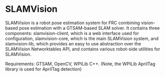 # SLAMVision

SLAMVision is a robot pose estimation system for FRC combining vision-based pose estimation with a GTSAM-based SLAM solver. It contains three components: slamvision-client, which is a web interface used for configuration, slamvision-core, which is the main SLAMVision system, and slamvision-lib, which provides an easy to use abstraction over the SLAMVision Networktables API, and contains various robot-side utilities for SLAMVision.

Requirements: GTSAM, OpenCV, WPILib C++. (Note, the WPILib AprilTag library is used for AprilTag detection)